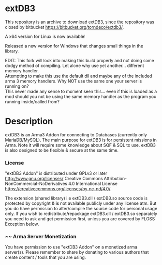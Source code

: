 # extDB3
This repository is an archive to download extDB3, since the repository was closed by bitbucket https://bitbucket.org/torndeco/extdb3/.

A x64 version for Linux is now available! 

Released a new version for Windows that changes small things in the library.

EDIT: This fork will look into making this build properly and not doing some dodgy method of compiling. Let alone why use yet another... different memory handler.  
      Attempting to make this use the default dll and maybe any of the included arma 3 memory handlers.  Why NOT use the same one your server is running on?  
      This never made any sense to moment seen this... even if this is loaded as a mod should you not be using the same memory handler as the program you running inside/called from?

# Description
extDB3 is an Arma3 Addon for connecting to Databases (currently only MariaDB/MySQL).
The main purpose for extDB3 is for persistent missions in Arma.
Note it will require some knowledge about SQF & SQL to use.
extDB3 is also designed to be flexible & secure at the same time.

### License
"extDB3 Addon" is distributed under GPLv3 or later
http://www.gnu.org/licenses/
Creative Commons Attribution-NonCommercial-NoDerivatives 4.0 International License https://creativecommons.org/licenses/by-nc-nd/4.0/

The extension (shared library) i.e extDB3.dll / extDB3.so source code is protected by copyright & is not available publicly under any license atm.
But you do have permission to alter/compile the source code for personal usage only.
If you wish to redistribute/repackage extDB3.dll / extDB3.so separately you need to ask and get permission first, unless you are covered by FLOSS Exception below.

### ~~ Arma Server Monetization
You have permission to use "extDB3 Addon" on a monetized arma server(s).
Please remember to share by donating to various authors that create content / tools that you are using.

